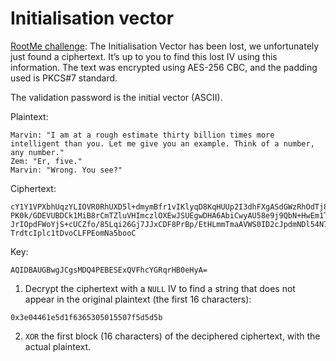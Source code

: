 # Initialisation vector

[RootMe challenge](https://www.root-me.org/en/Challenges/Cryptanalysis/Initialisation-Vector): The Initialisation Vector has been lost, we unfortunately just found a ciphertext. It’s up to you to find this lost IV using this information. The text was encrypted using AES-256 CBC, and the padding used is PKCS#7 standard.

The validation password is the initial vector (ASCII).

Plaintext:

```text
Marvin: "I am at a rough estimate thirty billion times more intelligent than you. Let me give you an example. Think of a number, any number."
Zem: "Er, five."
Marvin: "Wrong. You see?"
```

Ciphertext:

    cY1Y1VPXbhUqzYLIOVR0RhUXD5l+dmymBfr1vIKlyqD8KqHUUp2I3dhFXgASdGWzRhOdTj8WWFTJ
    PK0k/GDEVUBDCk1MiB8rCmTZluVHImczlOXEwJSUEgwDHA6AbiCwyAU58e9j9QbN+HwEm1TPKHQ6
    JrIOpdFWoYjS+cUCZfo/85Lqi26Gj7JJxCDF8PrBp/EtHLmmTmaAVWS0ID2cJpdmNDl54N7tg5TF
    TrdtcIplc1tDvoCLFPEomNa5booC

Key:

    AQIDBAUGBwgJCgsMDQ4PEBESExQVFhcYGRqrHB0eHyA=


1. Decrypt the ciphertext with a `NULL` IV to find a string that does not appear in the original plaintext (the first 16 characters):

```text
0x3e04461e5d1f6365305015507f5d5d5b
```

2. `XOR` the first block (16 characters) of the deciphered ciphertext, with the actual plaintext.